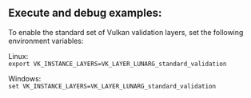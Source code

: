 Execute and debug examples:
---------------------------

To enable the standard set of Vulkan validation layers, set the following environment variables:
  
Linux:  
`export VK_INSTANCE_LAYERS=VK_LAYER_LUNARG_standard_validation`  
  
Windows:  
`set VK_INSTANCE_LAYERS=VK_LAYER_LUNARG_standard_validation`  
